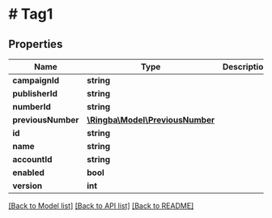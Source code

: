 # # Tag1

## Properties

Name | Type | Description | Notes
------------ | ------------- | ------------- | -------------
**campaignId** | **string** |  |
**publisherId** | **string** |  |
**numberId** | **string** |  |
**previousNumber** | [**\Ringba\Model\PreviousNumber**](PreviousNumber.md) |  |
**id** | **string** |  |
**name** | **string** |  |
**accountId** | **string** |  |
**enabled** | **bool** |  |
**version** | **int** |  |

[[Back to Model list]](../../README.md#models) [[Back to API list]](../../README.md#endpoints) [[Back to README]](../../README.md)
